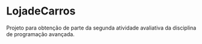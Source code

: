 # LojadeCarros
Projeto para obtenção de parte da segunda atividade avaliativa da disciplina de programação avançada. 
